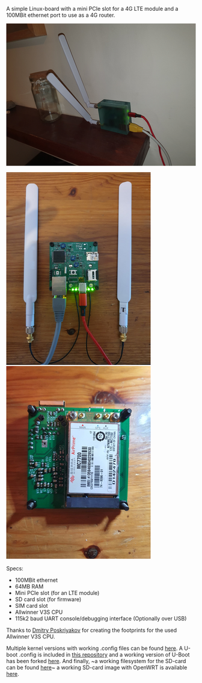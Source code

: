 A simple Linux-board with a mini PCIe slot for a 4G LTE module and a 100MBit ethernet port to use as a 4G router.

![MoonPi Cased](https://raw.githubusercontent.com/tomwimmenhove/AllwinnerLTE/main/hardware/pictures/moonpi3.png)

![MoonPi PCB front](https://raw.githubusercontent.com/tomwimmenhove/AllwinnerLTE/main/hardware/pictures/moonpi1.png)
![MoonPi PCB bottom](https://raw.githubusercontent.com/tomwimmenhove/AllwinnerLTE/main/hardware/pictures/moonpi2.png)


Specs:
- 100MBit ethernet
- 64MB RAM
- Mini PCIe slot (for an LTE module)
- SD card slot (for firmware)
- SIM card slot
- Allwinner V3S CPU
- 115k2 baud UART console/debugging interface (Optionally over USB)

Thanks to [Dmitry Poskriyakov](https://github.com/balmerdx/AllwinnerV3S_KiCad) for creating the footprints for the used Allwinner V3S CPU.

Multiple kernel versions with working .config files can be found [here](https://github.com/tomwimmenhove/moonpi-linux/).
A U-boot .config is included in [this repository](https://github.com/tomwimmenhove/AllwinnerLTE/blob/main/software/config_notes/uboot.config) and a working version of U-Boot has been forked [here](https://github.com/tomwimmenhove/u-boot).
And finally, ~a working filesystem for the SD-card can be found [here](https://drive.google.com/drive/folders/1GH_1jrhb02dNxiufkJj9f3y94fUZBKtc)~ a working SD-card image with OpenWRT is available [here](https://github.com/tomwimmenhove/MoonPi/blob/main/software/sd_card_image/openwrt.img.gz?raw=true).
